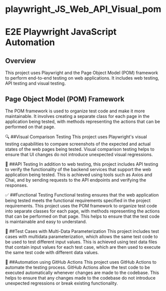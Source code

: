 # playwright_JS_Web_API_Visual_pom
# E2E Playwright JavaScript Automation

## Overview
This project uses Playwright and the Page Object Model (POM) framework to perform end-to-end testing on web applications. It includes web testing, API testing and visual testing.

## Page Object Model (POM) Framework
The POM framework is used to organize test code and make it more maintainable. It involves creating a separate class for each page in the application being tested, with methods representing the actions that can be performed on that page.

🔍 ##Visual Comparison Testing
This project uses Playwright's visual testing capabilities to compare screenshots of the expected and actual states of the web pages being tested. Visual comparison testing helps to ensure that UI changes do not introduce unexpected visual regressions.

🧪 ##API Testing
In addition to web testing, this project includes API testing to verify the functionality of the backend services that support the web application being tested. This is achieved using tools such as Axios and Chai, and by sending requests to the API endpoints and verifying the responses.

✅ ##Functional Testing
Functional testing ensures that the web application being tested meets the functional requirements specified in the project requirements. This project uses the POM framework to organize test code into separate classes for each page, with methods representing the actions that can be performed on that page. This helps to ensure that the test code is maintainable and easy to understand.

🔢 ##Test Cases with Multi-Data Parameterization
This project includes test cases with multidata parameterization, which allows the same test code to be used to test different input values. This is achieved using test data files that contain input values for each test case, which are then used to execute the same test code with different data values.

🤖 ##Automation using GitHub Actions
This project uses GitHub Actions to automate the testing process. GitHub Actions allow the test code to be executed automatically whenever changes are made to the codebase. This helps to ensure that any changes made to the codebase do not introduce unexpected regressions or break existing functionality.
